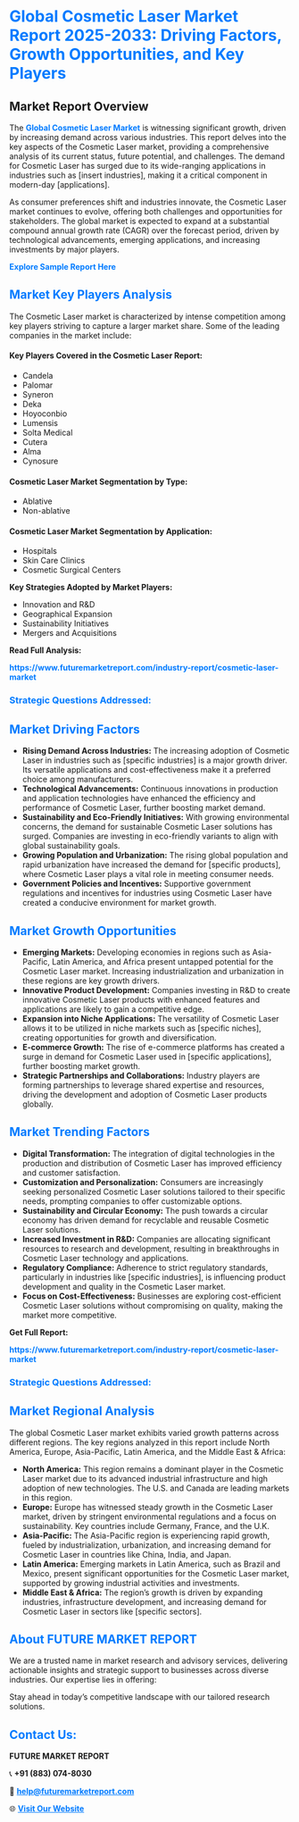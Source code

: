 <h1 style="color: #007BFF;">Global Cosmetic Laser Market Report 2025-2033: Driving Factors, Growth Opportunities, and Key Players</h1>

<section id="overview">
<h2>Market Report Overview</h2>
<p>The <a href="https://www.futuremarketreport.com/industry-report/cosmetic-laser-market" style="color: #007BFF; text-decoration: none;"><strong>Global Cosmetic Laser Market</strong></a> is witnessing significant growth, driven by increasing demand across various industries. This report delves into the key aspects of the Cosmetic Laser market, providing a comprehensive analysis of its current status, future potential, and challenges. The demand for Cosmetic Laser has surged due to its wide-ranging applications in industries such as [insert industries], making it a critical component in modern-day [applications].</p>
<p>As consumer preferences shift and industries innovate, the Cosmetic Laser market continues to evolve, offering both challenges and opportunities for stakeholders. The global market is expected to expand at a substantial compound annual growth rate (CAGR) over the forecast period, driven by technological advancements, emerging applications, and increasing investments by major players.</p>
</section>

<section id="overview">
<p><a href="https://www.futuremarketreport.com/request-sample/reportId=64719" style="color: #007BFF; text-decoration: none;"><strong>Explore Sample Report Here</strong></a></p>
</section>

<section id="key-players">
<h2 style="color: #007BFF;">Market Key Players Analysis</h2>
<p>The Cosmetic Laser market is characterized by intense competition among key players striving to capture a larger market share. Some of the leading companies in the market include:</p>
<h4>Key Players Covered in the Cosmetic Laser Report:</h4>
<ul><li>Candela</li><li>Palomar</li><li>Syneron</li><li>Deka</li><li>Hoyoconbio</li><li>Lumensis</li><li>Solta Medical</li><li>Cutera</li><li>Alma</li><li>Cynosure</li></ul>
<h4>Cosmetic Laser Market Segmentation by Type:</h4>
<ul><li>Ablative</li><li>Non-ablative</li></ul>

<h4>Cosmetic Laser Market Segmentation by Application:</h4>
<ul><li>Hospitals</li><li>Skin Care Clinics</li><li>Cosmetic Surgical Centers</li></ul>
<p><strong>Key Strategies Adopted by Market Players:</strong></p>
<ul>
<li>Innovation and R&D</li>
<li>Geographical Expansion</li>
<li>Sustainability Initiatives</li>
<li>Mergers and Acquisitions</li>
</ul>
</section>

<section>
<p><strong>Read Full Analysis: </strong></p><a href="https://www.futuremarketreport.com/industry-report/cosmetic-laser-market" style="color: #007BFF; text-decoration: none;"><strong>https://www.futuremarketreport.com/industry-report/cosmetic-laser-market</strong></a>
<h3 style="color: #007BFF;">Strategic Questions Addressed:</h3>
</section>

<section id="driving-factors">
<h2 style="color: #007BFF;">Market Driving Factors</h2>
<ul>
<li><strong>Rising Demand Across Industries:</strong> The increasing adoption of Cosmetic Laser in industries such as [specific industries] is a major growth driver. Its versatile applications and cost-effectiveness make it a preferred choice among manufacturers.</li>
<li><strong>Technological Advancements:</strong> Continuous innovations in production and application technologies have enhanced the efficiency and performance of Cosmetic Laser, further boosting market demand.</li>
<li><strong>Sustainability and Eco-Friendly Initiatives:</strong> With growing environmental concerns, the demand for sustainable Cosmetic Laser solutions has surged. Companies are investing in eco-friendly variants to align with global sustainability goals.</li>
<li><strong>Growing Population and Urbanization:</strong> The rising global population and rapid urbanization have increased the demand for [specific products], where Cosmetic Laser plays a vital role in meeting consumer needs.</li>
<li><strong>Government Policies and Incentives:</strong> Supportive government regulations and incentives for industries using Cosmetic Laser have created a conducive environment for market growth.</li>
</ul>
</section>

<section id="growth-opportunities">
<h2 style="color: #007BFF;">Market Growth Opportunities</h2>
<ul>
<li><strong>Emerging Markets:</strong> Developing economies in regions such as Asia-Pacific, Latin America, and Africa present untapped potential for the Cosmetic Laser market. Increasing industrialization and urbanization in these regions are key growth drivers.</li>
<li><strong>Innovative Product Development:</strong> Companies investing in R&D to create innovative Cosmetic Laser products with enhanced features and applications are likely to gain a competitive edge.</li>
<li><strong>Expansion into Niche Applications:</strong> The versatility of Cosmetic Laser allows it to be utilized in niche markets such as [specific niches], creating opportunities for growth and diversification.</li>
<li><strong>E-commerce Growth:</strong> The rise of e-commerce platforms has created a surge in demand for Cosmetic Laser used in [specific applications], further boosting market growth.</li>
<li><strong>Strategic Partnerships and Collaborations:</strong> Industry players are forming partnerships to leverage shared expertise and resources, driving the development and adoption of Cosmetic Laser products globally.</li>
</ul>
</section>

<section id="trending-factors">
<h2 style="color: #007BFF;">Market Trending Factors</h2>
<ul>
<li><strong>Digital Transformation:</strong> The integration of digital technologies in the production and distribution of Cosmetic Laser has improved efficiency and customer satisfaction.</li>
<li><strong>Customization and Personalization:</strong> Consumers are increasingly seeking personalized Cosmetic Laser solutions tailored to their specific needs, prompting companies to offer customizable options.</li>
<li><strong>Sustainability and Circular Economy:</strong> The push towards a circular economy has driven demand for recyclable and reusable Cosmetic Laser solutions.</li>
<li><strong>Increased Investment in R&D:</strong> Companies are allocating significant resources to research and development, resulting in breakthroughs in Cosmetic Laser technology and applications.</li>
<li><strong>Regulatory Compliance:</strong> Adherence to strict regulatory standards, particularly in industries like [specific industries], is influencing product development and quality in the Cosmetic Laser market.</li>
<li><strong>Focus on Cost-Effectiveness:</strong> Businesses are exploring cost-efficient Cosmetic Laser solutions without compromising on quality, making the market more competitive.</li>
</ul>
</section>

<section>
<p><strong>Get Full Report: </strong></p><a href="https://www.futuremarketreport.com/industry-report/cosmetic-laser-market" style="color: #007BFF; text-decoration: none;"><strong>https://www.futuremarketreport.com/industry-report/cosmetic-laser-market</strong></a>
<h3 style="color: #007BFF;">Strategic Questions Addressed:</h3>
</section>


<section id="regional-analysis">
<h2 style="color: #007BFF;">Market Regional Analysis</h2>
<p>The global Cosmetic Laser market exhibits varied growth patterns across different regions. The key regions analyzed in this report include North America, Europe, Asia-Pacific, Latin America, and the Middle East & Africa:</p>
<ul>
<li><strong>North America:</strong> This region remains a dominant player in the Cosmetic Laser market due to its advanced industrial infrastructure and high adoption of new technologies. The U.S. and Canada are leading markets in this region.</li>
<li><strong>Europe:</strong> Europe has witnessed steady growth in the Cosmetic Laser market, driven by stringent environmental regulations and a focus on sustainability. Key countries include Germany, France, and the U.K.</li>
<li><strong>Asia-Pacific:</strong> The Asia-Pacific region is experiencing rapid growth, fueled by industrialization, urbanization, and increasing demand for Cosmetic Laser in countries like China, India, and Japan.</li>
<li><strong>Latin America:</strong> Emerging markets in Latin America, such as Brazil and Mexico, present significant opportunities for the Cosmetic Laser market, supported by growing industrial activities and investments.</li>
<li><strong>Middle East & Africa:</strong> The region’s growth is driven by expanding industries, infrastructure development, and increasing demand for Cosmetic Laser in sectors like [specific sectors].</li>
</ul>
</section>

<footer>
<h2 style="color: #007BFF;">About FUTURE MARKET REPORT</h2>
<p>We are a trusted name in market research and advisory services, delivering actionable insights and strategic support to businesses across diverse industries. Our expertise lies in offering:</p>

<p>Stay ahead in today’s competitive landscape with our tailored research solutions.</p>

<h2 style="color: #007BFF;">Contact Us:</h2>
<p><strong>FUTURE MARKET REPORT</strong></p>
<p>📞 <strong>+91 (883) 074-8030</strong></p>
<p>📧 <strong><a href="mailto:help@futuremarketreport.com" style="color: #007BFF;">help@futuremarketreport.com</a></strong></p>
<p>🌐 <strong><a href="https://www.futuremarketreport.com/" style="color: #007BFF;">Visit Our Website</a></strong></p>
</footer>